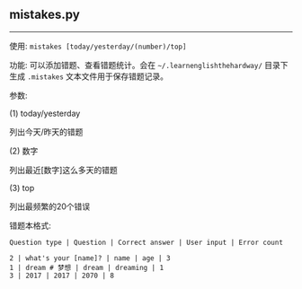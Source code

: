 ## mistakes.py

---

使用: `mistakes [today/yesterday/(number)/top]`

功能: 可以添加错题、查看错题统计。会在 `~/.learnenglishthehardway/` 目录下生成 `.mistakes` 文本文件用于保存错题记录。

参数:

(1) today/yesterday

列出今天/昨天的错题

(2) 数字

列出最近[数字]这么多天的错题

(3) top

列出最频繁的20个错误

错题本格式:

    Question type | Question | Correct answer | User input | Error count
    
    2 | what's your [name]? | name | age | 3
    1 | dream # 梦想 | dream | dreaming | 1
    3 | 2017 | 2017 | 2070 | 8